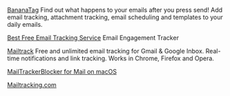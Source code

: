 
[BananaTag](https://bananatag.com/)
Find out what happens to your emails after you press send! Add email tracking, attachment tracking, email scheduling and templates to your daily emails.

[Best Free Email Tracking Service](https://www.getnotify.com/)
Email Engagement Tracker

[Mailtrack](https://mailtrack.io/)
Free and unlimited email tracking for Gmail & Google Inbox. Real-time notifications and link tracking. Works in Chrome, Firefox and Opera.

[MailTrackerBlocker for Mail on macOS](https://apparition47.github.io/MailTrackerBlocker)

[Mailtracking.com](https://www.mailtracking.com/)
